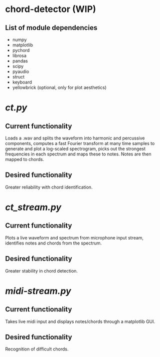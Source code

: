 # chord-detector (WIP)

## List of module dependencies
- numpy
- matplotlib
- pychord
- librosa
- pandas
- scipy
- pyaudio
- struct
- keyboard
- yellowbrick (optional, only for plot aesthetics)


# _ct.py_

## Current functionality
Loads a .wav and splits the waveform into harmonic and percussive components, computes a fast Fourier transform at many time samples to generate and plot a log-scaled spectrogram, picks out the strongest frequencies in each spectrum and maps these to notes. Notes are then mapped to chords.

## Desired functionality
Greater reliability with chord identification.

# _ct_stream.py_

## Current functionality
Plots a live waveform and spectrum from microphone input stream, identifies notes and chords from the spectrum.

## Desired functionality
Greater stability in chord detection.

# _midi-stream.py_

## Current functionality
Takes live midi input and displays notes/chords through a matplotlib GUI.

## Desired functionality
Recognition of difficult chords.
